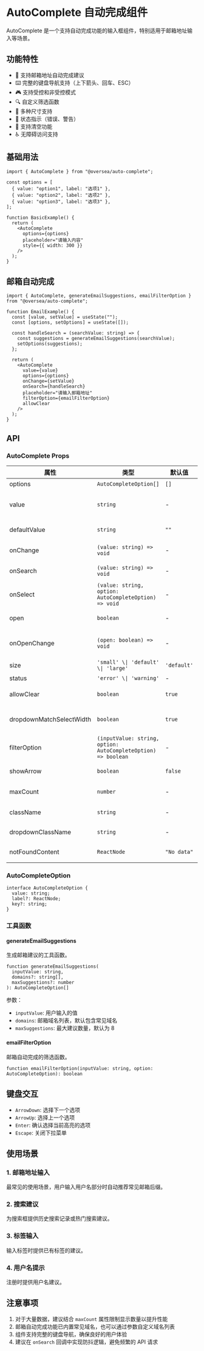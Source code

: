 # AutoComplete 自动完成组件

AutoComplete 是一个支持自动完成功能的输入框组件，特别适用于邮箱地址输入等场景。

## 功能特性

- 🎯 支持邮箱地址自动完成建议
- ⌨️ 完整的键盘导航支持（上下箭头、回车、ESC）
- 🎮 支持受控和非受控模式
- 🔍 自定义筛选函数
- 📱 多种尺寸支持
- 🎨 状态指示（错误、警告）
- 🧹 支持清空功能
- ♿ 无障碍访问支持

## 基础用法

```tsx
import { AutoComplete } from "@oversea/auto-complete";

const options = [
  { value: "option1", label: "选项1" },
  { value: "option2", label: "选项2" },
  { value: "option3", label: "选项3" },
];

function BasicExample() {
  return (
    <AutoComplete
      options={options}
      placeholder="请输入内容"
      style={{ width: 300 }}
    />
  );
}
```

## 邮箱自动完成

```tsx
import { AutoComplete, generateEmailSuggestions, emailFilterOption } from "@oversea/auto-complete";

function EmailExample() {
  const [value, setValue] = useState("");
  const [options, setOptions] = useState([]);

  const handleSearch = (searchValue: string) => {
    const suggestions = generateEmailSuggestions(searchValue);
    setOptions(suggestions);
  };

  return (
    <AutoComplete
      value={value}
      options={options}
      onChange={setValue}
      onSearch={handleSearch}
      placeholder="请输入邮箱地址"
      filterOption={emailFilterOption}
      allowClear
    />
  );
}
```

## API

### AutoComplete Props

| 属性 | 类型 | 默认值 | 说明 |
|------|------|--------|------|
| options | `AutoCompleteOption[]` | `[]` | 数据源选项 |
| value | `string` | - | 控制输入值（受控模式） |
| defaultValue | `string` | `""` | 默认值（非受控模式） |
| onChange | `(value: string) => void` | - | 输入框变化时的回调 |
| onSearch | `(value: string) => void` | - | 搜索时的回调 |
| onSelect | `(value: string, option: AutoCompleteOption) => void` | - | 选择选项时的回调 |
| open | `boolean` | - | 控制下拉菜单显示 |
| onOpenChange | `(open: boolean) => void` | - | 下拉菜单显示状态改变回调 |
| size | `'small' \\| 'default' \\| 'large'` | `'default'` | 组件大小 |
| status | `'error' \\| 'warning'` | - | 输入框状态 |
| allowClear | `boolean` | `true` | 是否允许清除 |
| dropdownMatchSelectWidth | `boolean` | `true` | 下拉菜单宽度是否与输入框相同 |
| filterOption | `(inputValue: string, option: AutoCompleteOption) => boolean` | - | 自定义筛选函数 |
| showArrow | `boolean` | `false` | 是否显示箭头图标 |
| maxCount | `number` | - | 最大显示选项数量 |
| className | `string` | - | 自定义样式类名 |
| dropdownClassName | `string` | - | 下拉菜单的 className |
| notFoundContent | `ReactNode` | `"No data"` | 无选项时的显示内容 |

### AutoCompleteOption

```tsx
interface AutoCompleteOption {
  value: string;
  label?: ReactNode;
  key?: string;
}
```

### 工具函数

#### generateEmailSuggestions

生成邮箱建议的工具函数。

```tsx
function generateEmailSuggestions(
  inputValue: string,
  domains?: string[],
  maxSuggestions?: number
): AutoCompleteOption[]
```

参数：
- `inputValue`: 用户输入的值
- `domains`: 邮箱域名列表，默认包含常见域名
- `maxSuggestions`: 最大建议数量，默认为 8

#### emailFilterOption

邮箱自动完成的筛选函数。

```tsx
function emailFilterOption(inputValue: string, option: AutoCompleteOption): boolean
```

## 键盘交互

- `ArrowDown`: 选择下一个选项
- `ArrowUp`: 选择上一个选项
- `Enter`: 确认选择当前高亮的选项
- `Escape`: 关闭下拉菜单

## 使用场景

### 1. 邮箱地址输入
最常见的使用场景，用户输入用户名部分时自动推荐常见邮箱后缀。

### 2. 搜索建议
为搜索框提供历史搜索记录或热门搜索建议。

### 3. 标签输入
输入标签时提供已有标签的建议。

### 4. 用户名提示
注册时提供用户名建议。

## 注意事项

1. 对于大量数据，建议结合 `maxCount` 属性限制显示数量以提升性能
2. 邮箱自动完成功能已内置常见域名，也可以通过参数自定义域名列表
3. 组件支持完整的键盘导航，确保良好的用户体验
4. 建议在 `onSearch` 回调中实现防抖逻辑，避免频繁的 API 请求